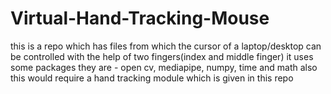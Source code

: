# Virtual-Hand-Tracking-Mouse
this is a repo which has files from which the cursor of a laptop/desktop can be controlled with the help of two fingers(index and middle finger) it uses some packages they are - open cv, mediapipe, numpy, time and math also this would require a hand tracking module which is given in this  repo
